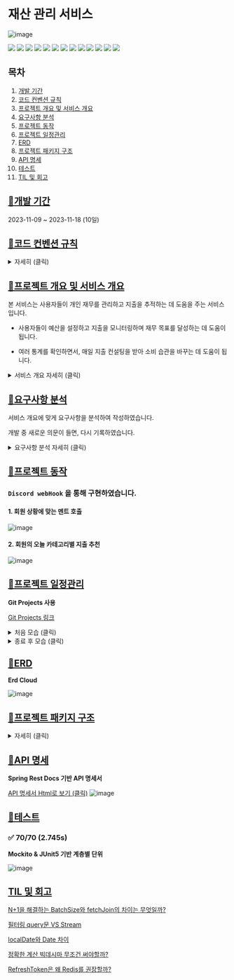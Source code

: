 # 재산 관리 서비스

![image](https://github.com/kawkmin/geoRecommendEats/assets/86940335/fdc74557-b1e8-447e-8faa-a5fe2848b654)

<img src="https://img.shields.io/badge/Java-ED8B00?style=for-the-badge&logo=openjdk&logoColor=white"/></a>
<img src="https://img.shields.io/badge/Gradle-02303A?style=for-the-badge&logo=gradle&logoColor=white"/></a>
<img src="https://img.shields.io/badge/Spring Boot 3.1.5-6DB33F?style=for-the-badge&logo=spring&logoColor=white"/></a>
<img src="https://img.shields.io/badge/Spring Security-6DB33F?style=for-the-badge&logo=spring-security&logoColor=white"/></a>
<img src="https://img.shields.io/badge/Spring rest docs-6DB33F?style=for-the-badge"/></a>
<img src="https://img.shields.io/badge/JWT-000000?style=for-the-badge&logo=json-web-tokens&logoColor=white"/></a>
<img src="https://img.shields.io/badge/Spring Data JPA-gray?style=for-the-badge&logoColor=white"/></a>
<img src="https://img.shields.io/badge/QueryDSL-0078D4?style=for-the-badge&logo=Spring Data JPA&logoColor=white"/></a>
<img src="https://img.shields.io/badge/MySQL 8-4479A1?style=for-the-badge&logo=MySQL&logoColor=white"/></a>
<img src="https://img.shields.io/badge/redis-DC382D?style=for-the-badge&logo=redis&logoColor=white">
<img src="https://img.shields.io/badge/Junit-25A162?style=for-the-badge&logo=JUnit5&logoColor=white"/></a>
<img src="https://img.shields.io/badge/Mockito-6DB33F?style=for-the-badge"/></a>
<img src="https://img.shields.io/badge/discord-4A154B?style=for-the-badge&logo=discord&logoColor=white">

## 목차

1. [개발 기간](#개발-기간)
2. [코드 컨벤션 규칙](#코드-컨벤션-규칙)
3. [프로젝트 개요 및 서비스 개요](#프로젝트-개요-및-서비스-개요)
4. [요구사항 분석](#요구사항-분석)
5. [프로젝트 동작](#프로젝트-동작)
6. [프로젝트 일정관리](#프로젝트-일정관리)
7. [ERD](#erd)
8. [프로젝트 패키지 구조](#프로젝트-패키지-구조)
9. [API 명세](#api-명세)
10. [테스트](#테스트)
11. [TIL 및 회고](#TIL-및-회고)

## [📌개발 기간](#목차)

2023-11-09 ~ 2023-11-18 (10일)

## [📌코드 컨벤션 규칙](#목차)

<details>
    <summary>자세히 (클릭)</summary>

### 공통 API Response Dto

---

다음과 같이 응답 형식을 정합니다.

```java
public class ApiResponse {

  private static final String STATUS_SUCCESS = "success";
  private static final String STATUS_FAIL = "fail";
  private static final String STATUS_ERROR = "error";

    ...
}
```

```
//성공
{
  "status": "success",
  "message": null,
  "data": {
    data1
  }
}

//일반 에러
{
  "status": "fail",
  "message": "fail message",
  "data": null
}

//예외 발생
{
  "status": "error",
  "message": "error message",
  "data": null
}
```

### Commit Convention

---

- **Commit message**
    - 구글 자바 컨벤션

- **Branch name**
    - Github 브랜치 전략
    - issue Name 동일

- **issue & Pull Request Template 사용**
    - 지정된 템플릿을 사용하여, 설명과 할일 등을 명시하기

- **Git Projects 사용**
    - Git Projects를 사용하여, 진행상황 시각화하기

### Code convention

---

- [구글 JAVA 스타일](https://github.com/google/styleguide)

### 주석 Convention

---

- 아래와 같은 형식으로 주석달기

```java
/**
 * 동작 기능 설명
 *
 * @param 파라미터 명      파라미터에 관한 설명
 * ...
 * @return 반환 설명
 */
public 타입 메소드명 or 클래스명(파라미터 타입,파라미터 명){
```

- 구현하지 못한 부분 `TODO` 로 남기기

```java
//TODO or /** TODO
```

- 모든 클래스와 메소드, 변수에도 주석 달기

```java
public class 클래스명 {
  //...


  /**
   * 변수명 설명 (Entity의 id 등) 
   */
  private Long id;
```

</details> 

## [📌프로젝트 개요 및 서비스 개요](#목차)

본 서비스는 사용자들이 개인 재무를 관리하고 지출을 추적하는 데 도움을 주는 서비스입니다.

- 사용자들이 예산을 설정하고 지출을 모니터링하며 재무 목표를 달성하는 데 도움이 됩니다.

- 여러 통계를 확인하면서, 매일 지출 컨설팅을 받아 소비 습관을 바꾸는 데 도움이 됩니다.

<details>
    <summary>서비스 개요 자세히 (클릭)</summary>

#### 1. 회원은 회원가입을 해야 서비스를 이용할 수 있습니다.

- 복잡한 절차 없이 회원가입이 가능합니다.

#### 2. 예산 설정 및 추천 서비스

- 월별 총 예산을 설정합니다.
- 본 서비스는 카테고리 별 예산을 추천하여 사용자의 과다 지출을 방지할 수 있습니다.

#### 3. 지출 작성

- 사용자는 지출 을 금액, 카테고리 등을 지정하여 등록 합니다.
- 언제든지 수정 및 삭제 할 수 있습니다.

#### 4. 지출 컨설팅

- 월별 설정한 예산을 기준으로 오늘 소비 가능한 지출 을 알려줍니다.
- 매일 발생한 지출 을 카테고리 별로 안내받습니다.

#### 5. 지출 통계

- `지난 달 대비` , `지난 요일 대비`, `다른 유저 대비` 등 여러 기준 카테고리 별 지출 통계를 확인 할 수 있습니다.

</details>

## [📌요구사항 분석](#목차)

서비스 개요에 맞게 요구사항을 분석하여 작성하였습니다.

개발 중 새로운 의문이 들면, 다시 기록하였습니다.

<details>
    <summary>요구사항 분석 자세히 (클릭)</summary>

### 1. 유저

1. 사용자 회원가입
    1. `계정명`, `패스워드` 입력하여 회원가입
2. 사용자 로그인
    1. 로그인시 `JWT` 발급
    2. 이후 모든 API 요청 Header에 JWT 포함 후 유효성 검증 필수
3. 사용자 로그아웃
    1. 로그아웃시 DB에 있는 Refresh 토큰 삭제

### 2. 예산설정 및 설계

1. 지출 카테고리 목록
    1. `식비` , `교통` 등 일반적인 지출 카테고리 목록 반환

2. 예산 설정
    1. `카테고리`, `예산` 로 설정.
    2. 예산 설계 추천 시스템 (API)
        - `카테고리` 를 지정 안할 때, `카테고리` 별 배분 금액 추천.
        - 기존 모든 유저들의 카테고리 별 예산을 통계를 구해, 자동으로 카테고리에 배분.
            - 이때, 통계가 10프로 이하인 카테고리들은 모두 묶어 기타로 제공.
        - 계산식
            - `(예산 * 카테고리의 통계(((카테고리의 총 예산 금액)/(전체 총 예산 금액))* 100)) /100`
    3. 수정/삭제 가능

### 3. 지출 기록

1. 지출 속성
    1. `지출 일시`, `지출 금액`, `카테고리`, `메모`, `합계제외여부` 필수 포함
    2. 추가적인 필드 사용 가능
2. 지출 CRUD
    1. `생성`, `수정`, `읽기(상세)`, `읽기(목록)`, `삭제`, `합계제외 변경`
3. 지출 읽기(목록)
    1. 조회 기준: `기간(필수 입력)`, `카테고리`, `금액(최소, 최대 금액)`
    2. 조회된 모든 지출의 `지출 합계`, `카테고리 별 지출 합계` 포함
    3. `합계제외` 처리한 지출은 목록에는 포함되지만, 모든 `지출 합계`에서는 제외
    4. 페이징 기능 포함

### 4. 지출 컨설팅

1. 오늘 지출 가능한 금액 추천
    1. `월별` 예산을 만족 시키는 오늘 사용가능한 `총액`과 `카테고리 별 금액` 추천
    2. 이번 달의 `남은 일수` 고려
    3. 0원 또는 음수이면 안되고 `최소 추천 금액`을 설정

2. 유저 상황에 맞는 `조언 멘트`

   기준치 계산 = `지금까지 사용한 지출 비율 계산` / `원래 사용해야 할 예산`
    1. 매달 1일 일 때
        - 이번 달에도 열심히 예산관리를 해봐요!
    2. 잘 아끼고 있을 때 (기준치 1.3이상)
        - 잘 아끼고 있어요. 현명한 소비를 하고 계시네요
    3. 적당히 사용 중 일 때 (기준치 1.3 ~ 1.0 이상)
        - 적당히 사용 중이시네요. 조절된 소비는 중요해요
    4. 기준을 넘었을 때 (기준치 1.0 미만)
        - 기준을 조금 넘었어요. 지출을 다시 검토해보는 것도 좋겠어요.
    5. 예산을 초과했을 때 (기준치 0.0)
        - 예산을 초과했어요. 소비 패턴을 다시 살펴보는 게 좋겠어요.
3. 100원 단위 `반올림한 금액`으로 추천
4. 스케쥴러 및 웹훅으로 `알람` 구현 (선택 사항)
5. 오늘 지출한 내용 안내
    1. `총액`, `카테고리 별 금액` 안내
    2. `적정 금액`, `지출 금액`, `위험도` 를 카테고리 별로 안내

### 5. 지출 통계

> 사용자의 통계데이터 생성을 위해 Dummy 데이터를 생성합니다.

- `지난 달` 대비 `총액`, `카테고리 별` 소비율
    - 지난 달의 오늘 일차까지 해당하는 과거 모든 데이터 기록 대비
- `지난 요일` 대비 소비율
    - 오늘 요일에 해당되는 과거 모든 데이터 기록 대비
- `다른 유저` 대비 소비율
    - 다른 유저의 오늘에 해당하는 예산
    - 다른 유저의 소비율과 나의 소비율 대한 평균 비율

### 6. 추가

- Docker 적용
- AWS EC2, RDS를 이용한 배포
- Discord 알람 사용

### + 의문

#### 1. 기존 모든 유저들의 카테고리 별 예산을 통계를 구할 때, 계산하는데 오래걸리지 않을까?

- 만약 서비스가 커질 것을 예상하면, 카테고리 별로 모든 유저들의 사용 %를 가진 컬럼으로 관리 할 수 있을 것 같다.

#### 2. 예산 설계 추천 시스템에서 꼭 회원이 요구한 돈에 딱 맞게 추천해줘야할까?

- 결국 소수점으로 떨어지에, 100 단위로 정확하게 주는건 불가능.
- 두가지 경우로 구현 가능
    1. 요구한 돈에서 +- 300원 오차 발생하지만, 정확한 퍼센트로 추천. (채택)
    2. 돈에 딱 맞게 추천하지만, 정확한 퍼센트는 아님.

</details>

## [📌프로젝트 동작](#목차)

### `Discord webHook` 을 통해 구현하였습니다.

#### 1. 회원 상황에 맞는 멘트 호출

![image](https://github.com/kawkmin/geoRecommendEats/assets/86940335/ad1b559e-c9b9-427b-9f21-1ddd698d35cb)

#### 2. 회원의 오늘 카테고리별 지출 추천

![image](https://github.com/kawkmin/geoRecommendEats/assets/86940335/11b766d0-4c91-4d75-8403-1ab1e36ac118)

## [📌프로젝트 일정관리](#목차)

**Git Projects 사용**

[Git Projects 링크](https://github.com/users/kawkmin/projects/5)

<details>
    <summary> 처음 모습 (클릭)</summary>

![image](https://github.com/kawkmin/geoRecommendEats/assets/86940335/13b023b5-378d-4249-8cfb-390f18f79024)


</details>

<details>
    <summary> 종료 후 모습  (클릭)</summary>

![image](https://github.com/kawkmin/geoRecommendEats/assets/86940335/033462e9-7587-4b19-8e53-db4e990839a0)

</details>

## [📌ERD](#목차)

**Erd Cloud**

![image](https://github.com/kawkmin/geoRecommendEats/assets/86940335/29b1eebb-16d8-4834-bf9b-5422940fb4a8)

## [📌프로젝트 패키지 구조](#목차#목차)

<details>
    <summary>자세히 (클릭)</summary>

``` 
src
├─ docs
│  └─ asciidoc
├─ main
│  ├─ java
│  │  └─ com
│  │     └─ personal
│  │        └─ smartbudgetcraft
│  │           ├─ domain
│  │           │  ├─ auth
│  │           │  │  ├─ api
│  │           │  │  └─ application
│  │           │  │     └─ security
│  │           │  ├─ category
│  │           │  │  └─ cost
│  │           │  │     ├─ dao
│  │           │  │     └─ entity
│  │           │  ├─ deposit
│  │           │  │  ├─ api
│  │           │  │  ├─ application
│  │           │  │  ├─ dao
│  │           │  │  ├─ dto
│  │           │  │  │  ├─ request
│  │           │  │  │  └─ response
│  │           │  │  └─ entity
│  │           │  ├─ expenditure
│  │           │  │  ├─ api
│  │           │  │  ├─ application
│  │           │  │  ├─ constant
│  │           │  │  ├─ dao
│  │           │  │  │  └─ querydsl
│  │           │  │  ├─ dto
│  │           │  │  │  ├─ request
│  │           │  │  │  └─ response
│  │           │  │  └─ entity
│  │           │  └─ member
│  │           │     ├─ api
│  │           │     ├─ application
│  │           │     ├─ dao
│  │           │     │  ├─ budgettracking
│  │           │     ├─ dto
│  │           │     │  ├─ request
│  │           │     │  └─ response
│  │           │     └─ entity
│  │           │        └─ budgettracking
│  │           ├─ global
│  │           │  ├─ config
│  │           │  │  ├─ jpa
│  │           │  │  ├─ p6spy
│  │           │  │  ├─ redis
│  │           │  │  │  ├─ dao
│  │           │  │  ├─ security
│  │           │  │  │  ├─ annotation
│  │           │  │  │  ├─ data
│  │           │  │  │  ├─ filter
│  │           │  │  │  ├─ handler
│  │           │  │  ├─ valid
│  │           │  │  │  └─ annotation
│  │           │  │  └─ web
│  │           │  ├─ dto
│  │           │  │  └─ response
│  │           │  ├─ entity
│  │           │  ├─ error
│  │           │  ├─ external
│  │           │  │  └─ discord
│  │           │  │     ├─ api
│  │           │  │     └─ application
│  │           │  └─ schedule
│  │           └─ SmartBudgetCraftApplication.java
│  └─ resources
...
```

</details>

## [📌API 명세](#목차)

**Spring Rest Docs 기반 API 명세서**

[API 명세서 Html로 보기 (클릭)](https://kawkmin.github.io/smart_budget_craft/src/main/resources/static/index.html)
![image](https://github.com/kawkmin/geoRecommendEats/assets/86940335/c7af00e9-a19a-4549-84cd-704e9e86cf78)

## [📌테스트](#목차)

### ✅ 70/70 (2.745s)

**Mockito & JUnit5 기반 계층별 단위**

![image](https://github.com/kawkmin/geoRecommendEats/assets/86940335/3cd4bccb-ab19-46ce-9b60-ac8cc2010400)

## [TIL 및 회고](#목차)

[N+1을 해결하는 BatchSize와 fetchJoin의 차이는 무엇일까?](https://invincible-sesame-584.notion.site/N-1-BatchSize-fetchJoin-7a96b68f3ba34bec98542735cd9ddca1)

[필터링 query문 VS Stream](https://invincible-sesame-584.notion.site/query-VS-Stream-87067a68f32b4789aa920518cc2f2031)

[localDate와 Date 차이](https://invincible-sesame-584.notion.site/localDate-Date-9af9951b21204bd68d052d01a4c70796)

[정확한 계산 빅데시마 무조건 써야할까?](https://invincible-sesame-584.notion.site/a4806d5ba1464e898cf4472bfabe2ab8)

[RefreshToken은 왜 Redis를 권장할까?](https://invincible-sesame-584.notion.site/RefreshToken-Redis-0cfe1dd3c2c24d8cbaf961aba17937ff)